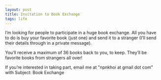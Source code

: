 ```yaml
---
layout: post
title: Invitation to Book Exchange
tags: life
---
```


I’m looking for people to participate in a huge book exchange. All you have to do is buy your favorite book (just one) and send it to a stranger (I’ll send their details through in a private message). 

You’ll receive a maximum of 36 books back to you, to keep. They’ll be favorite books from strangers all over! 

If you’re interested in taking part, email me at "npnkhoi at gmail dot com" with Subject: Book Exchange
